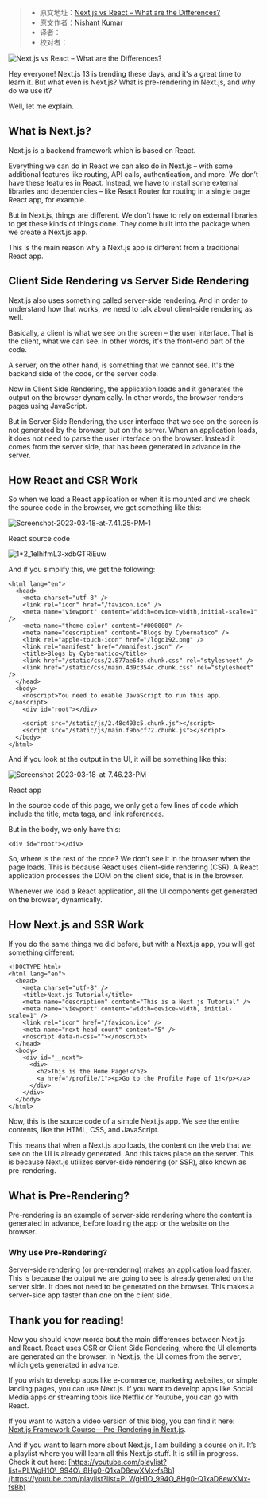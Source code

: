 > -  原文地址：[Next.js vs React – What are the Differences?](https://www.freecodecamp.org/news/next-vs-react/)
> -  原文作者：[Nishant Kumar](https://www.freecodecamp.org/news/author/nishant-kumar/)
> -  译者：
> -  校对者：

![Next.js vs React – What are the Differences?](https://www.freecodecamp.org/news/content/images/size/w2000/2023/04/What--7-.png)

Hey everyone! Next.js 13 is trending these days, and it's a great time to learn it. But what even is Next.js? What is pre-rendering in Next.js, and why do we use it?

Well, let me explain.

## What is Next.js?

Next.js is a backend framework which is based on React.

Everything we can do in React we can also do in Next.js – with some additional features like routing, API calls, authentication, and more. We don’t have these features in React. Instead, we have to install some external libraries and dependencies – like React Router for routing in a single page React app, for example.

But in Next.js, things are different. We don’t have to rely on external libraries to get these kinds of things done. They come built into the package when we create a Next.js app.

This is the main reason why a Next.js app is different from a traditional React app.

## Client Side Rendering vs Server Side Rendering

Next.js also uses something called server-side rendering. And in order to understand how that works, we need to talk about client-side rendering as well.

Basically, a client is what we see on the screen – the user interface. That is the client, what we can see. In other words, it's the front-end part of the code.

A server, on the other hand, is something that we cannot see. It's the backend side of the code, or the server code.

Now in Client Side Rendering, the application loads and it generates the output on the browser dynamically. In other words, the browser renders pages using JavaScript.

But in Server Side Rendering, the user interface that we see on the screen is not generated by the browser, but on the server. When an application loads, it does not need to parse the user interface on the browser. Instead it comes from the server side, that has been generated in advance in the server.

## How React and CSR Work

So when we load a React application or when it is mounted and we check the source code in the browser, we get something like this:

![Screenshot-2023-03-18-at-7.41.25-PM-1](https://www.freecodecamp.org/news/content/images/2023/03/Screenshot-2023-03-18-at-7.41.25-PM-1.png)

React source code

![1*2_1elhifmL3-xdbGTRiEuw](https://cdn-images-1.medium.com/max/1600/1*2_1elhifmL3-xdbGTRiEuw.png)

And if you simplify this, we get the following:

```
<html lang="en">
  <head>
    <meta charset="utf-8" />
    <link rel="icon" href="/favicon.ico" />
    <meta name="viewport" content="width=device-width,initial-scale=1" />
    <meta name="theme-color" content="#000000" />
    <meta name="description" content="Blogs by Cybernatico" />
    <link rel="apple-touch-icon" href="/logo192.png" />
    <link rel="manifest" href="/manifest.json" />
    <title>Blogs by Cybernatico</title>
    <link href="/static/css/2.877ae64e.chunk.css" rel="stylesheet" />
    <link href="/static/css/main.4d9c354c.chunk.css" rel="stylesheet" />
  </head>
  <body>
    <noscript>You need to enable JavaScript to run this app.</noscript>
    <div id="root"></div>

    <script src="/static/js/2.48c493c5.chunk.js"></script>
    <script src="/static/js/main.f9b5cf72.chunk.js"></script>
  </body>
</html>
```

And if you look at the output in the UI, it will be something like this:

![Screenshot-2023-03-18-at-7.46.23-PM](https://www.freecodecamp.org/news/content/images/2023/03/Screenshot-2023-03-18-at-7.46.23-PM.png)

React app

In the source code of this page, we only get a few lines of code which include the title, meta tags, and link references.

But in the body, we only have this:

```
<div id="root"></div>
```

So, where is the rest of the code? We don’t see it in the browser when the page loads. This is because React uses client-side rendering (CSR). A React application processes the DOM on the client side, that is in the browser.

Whenever we load a React application, all the UI components get generated on the browser, dynamically.

## How Next.js and SSR Work

If you do the same things we did before, but with a Next.js app, you will get something different:

```
<!DOCTYPE html>
<html lang="en">
  <head>
    <meta charset="utf-8" />
    <title>Next.js Tutorial</title>
    <meta name="description" content="This is a Next.js Tutorial" />
    <meta name="viewport" content="width=device-width, initial-scale=1" />
    <link rel="icon" href="/favicon.ico" />
    <meta name="next-head-count" content="5" />
    <noscript data-n-css=""></noscript>
  </head>
  <body>
    <div id="__next">
      <div>
        <h2>This is the Home Page!</h2>
        <a href="/profile/1"><p>Go to the Profile Page of 1!</p></a>
      </div>
    </div>
  </body>
</html>
```

Now, this is the source code of a simple Next.js app. We see the entire contents, like the HTML, CSS, and JavaScript.

This means that when a Next.js app loads, the content on the web that we see on the UI is already generated. And this takes place on the server. This is because Next.js utilizes server-side rendering (or SSR), also known as pre-rendering.

## What is Pre-Rendering?

Pre-rendering is an example of server-side rendering where the content is generated in advance, before loading the app or the website on the browser.

### Why use Pre-Rendering?

Server-side rendering (or pre-rendering) makes an application load faster. This is because the output we are going to see is already generated on the server side. It does not need to be generated on the browser. This makes a server-side app faster than one on the client side.

## Thank you for reading!

Now you should know morea bout the main differences between Next.js and React. React uses CSR or Client Side Rendering, where the UI elements are generated on the browser. In Next.js, the UI comes from the server, which gets generated in advance.

If you wish to develop apps like e-commerce, marketing websites, or simple landing pages, you can use Next.js. If you want to develop apps like Social Media apps or streaming tools like Netflix or Youtube, you can go with React.

If you want to watch a video version of this blog, you can find it here: [Next.js Framework Course — Pre-Rendering in Next.js](https://youtu.be/3oV9SgC8ufI).

And if you want to learn more about Next.js, I am building a course on it. It’s a playlist where you will learn all this Next.js stuff. It is still in progress. Check it out here: [https://youtube.com/playlist?list=PLWgH1O\_994O\_8Hg0-Q1xaD8ewXMx-fsBb](https://youtube.com/playlist?list=PLWgH1O_994O_8Hg0-Q1xaD8ewXMx-fsBb)